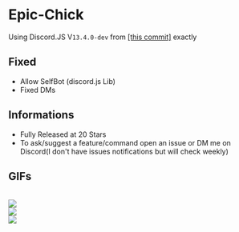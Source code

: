 # Epic-Chick

Using Discord.JS V`13.4.0-dev` from [[this commit]](https://github.com/discordjs/discord.js/tree/54f937d82c4159d85e348dfb63b28f9f0c554805) exactly<br>
## Fixed
- Allow SelfBot (discord.js Lib)
- Fixed DMs
## Informations
- Fully Released at 20 Stars
- To ask/suggest a feature/command open an issue or DM me on Discord(I don't have issues notifications but will check weekly)
## GIFs
<br>![](https://i.imgur.com/K59OzBv.gif)<br>![](https://i.imgur.com/MjAAkgP.gif)<br>![](https://i.imgur.com/1mjxxJ3.gif)
